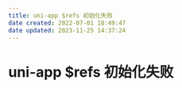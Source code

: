 ```yaml
---
title: uni-app $refs 初始化失败
date created: 2022-07-01 18:49:47
date updated: 2023-11-25 14:37:24
---
```


# uni-app $refs 初始化失败
